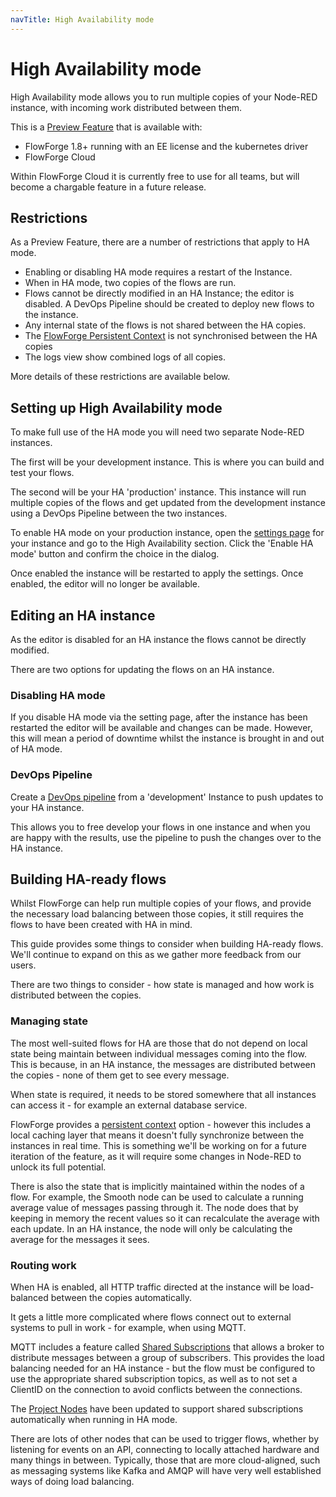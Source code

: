 ```yaml
---
navTitle: High Availability mode
---
```


# High Availability mode

High Availability mode allows you to run multiple copies of your Node-RED instance,
with incoming work distributed between them.

This is a [Preview Feature](https://flowforge.com/handbook/product/versioning/#preview-features)
that is available with:

 - FlowForge 1.8+ running with an EE license and the kubernetes driver
 - FlowForge Cloud

Within FlowForge Cloud it is currently free to use for all teams, but will
become a chargable feature in a future release.

## Restrictions

As a Preview Feature, there are a number of restrictions that apply to HA mode.

 - Enabling or disabling HA mode requires a restart of the Instance.
 - When in HA mode, two copies of the flows are run.
 - Flows cannot be directly modified in an HA Instance; the editor is disabled.
   A DevOps Pipeline should be created to deploy new flows to the instance.
 - Any internal state of the flows is not shared between the HA copies.
 - The [FlowForge Persistent Context](./persistent-context.md) is not synchronised
   between the HA copies
 - The logs view show combined logs of all copies.

More details of these restrictions are available below.

## Setting up High Availability mode

To make full use of the HA mode you will need two separate Node-RED instances.

The first will be your development instance. This is where you can build and test
your flows.

The second will be your HA 'production' instance. This instance will run multiple
copies of the flows and get updated from the development instance using a DevOps
Pipeline between the two instances.

To enable HA mode on your production instance, open the [settings page](./instance-settings.md) for your
instance and go to the High Availability section. Click the 'Enable HA mode' button
and confirm the choice in the dialog.

Once enabled the instance will be restarted to apply the settings. Once enabled,
the editor will no longer be available.

## Editing an HA instance

As the editor is disabled for an HA instance the flows cannot be directly modified.

There are two options for updating the flows on an HA instance.

### Disabling HA mode

If you disable HA mode via the setting page, after the instance has been restarted
the editor will be available and changes can be made. However, this will mean a
period of downtime whilst the instance is brought in and out of HA mode.

### DevOps Pipeline

Create a [DevOps pipeline](./devops-pipelines.md) from a 'development' Instance to push updates to your HA
instance.

This allows you to free develop your flows in one instance and when you are happy
with the results, use the pipeline to push the changes over to the HA instance.

## Building HA-ready flows

Whilst FlowForge can help run multiple copies of your flows, and provide the
necessary load balancing between those copies, it still requires the flows to
have been created with HA in mind.

This guide provides some things to consider when building HA-ready flows. We'll
continue to expand on this as we gather more feedback from our users.

There are two things to consider - how state is managed and how work is distributed
between the copies.

### Managing state

The most well-suited flows for HA are those that do not depend on local state being
maintain between individual messages coming into the flow. This is because, in an HA
instance, the messages are distributed between the copies - none of them get to see
every message.

When state is required, it needs to be stored somewhere that all instances can
access it - for example an external database service.

FlowForge provides a [persistent context](./persistent-context.md) option - however
this includes a local caching layer that means it doesn't fully synchronize between
the instances in real time. This is something we'll be working on for a future iteration
of the feature, as it will require some changes in Node-RED to unlock its full potential.

There is also the state that is implicitly maintained within the nodes of a flow.
For example, the Smooth node can be used to calculate a running average value of
messages passing through it. The node does that by keeping in memory the recent
values so it can recalculate the average with each update. In an HA instance,
the node will only be calculating the average for the messages it sees.

### Routing work

When HA is enabled, all HTTP traffic directed at the instance will be load-balanced
between the copies automatically.

It gets a little more complicated where flows connect out to external systems to 
pull in work - for example, when using MQTT.

MQTT includes a feature called [Shared Subscriptions](https://www.hivemq.com/blog/mqtt5-essentials-part7-shared-subscriptions/)
that allows a broker to distribute messages between a group of subscribers. This
provides the load balancing needed for an HA instance - but the flow must be configured
to use the appropriate shared subscription topics, as well as to not set a ClientID on the connection to avoid conflicts between the connections.

The [Project Nodes](./projectnodes.md) have been updated to support shared subscriptions
automatically when running in HA mode.

There are lots of other nodes that can be used to trigger flows, whether by
listening for events on an API, connecting to locally attached hardware and many
things in between. Typically, those that are more cloud-aligned, such as messaging
systems like Kafka and AMQP will have very well established ways of doing load
balancing.





